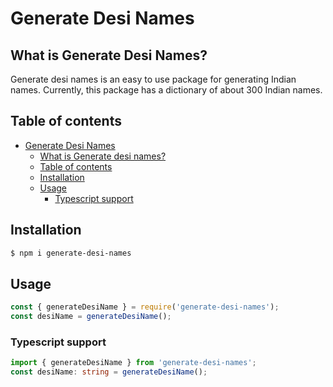 # Generate Desi Names

## What is Generate Desi Names?

Generate desi names is an easy to use package for generating Indian names. Currently, this package has a dictionary of about 300 Indian names.

## Table of contents
- [Generate Desi Names](#generate-desi-names)
    - [What is Generate desi names?](#what-is-generate-desi-names)
    - [Table of contents](#table-of-contents)
    - [Installation](#installation)
    - [Usage](#usage)
        - [Typescript support](#typescript-support)

## Installation

```sh
$ npm i generate-desi-names
```

## Usage

```js
const { generateDesiName } = require('generate-desi-names');
const desiName = generateDesiName();
```

### Typescript support

```typescript
import { generateDesiName } from 'generate-desi-names';
const desiName: string = generateDesiName();
```
